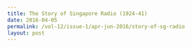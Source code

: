 ```yaml
---
title: The Story of Singapore Radio (1924-41)
date: 2016-04-05
permalink: /vol-12/issue-1/apr-jun-2016/story-of-sg-radio
layout: post
---
```

